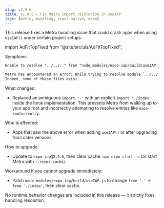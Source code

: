 ```yaml
---
slug: v2.9.6
title: v2.9.6 — Fix Metro import resolution in useIAP
tags: [metro, bundling, react-native, expo]
---
```


This release fixes a Metro bundling issue that could crash apps when using `useIAP()` under certain project setups.

<!-- truncate -->

import AdFitTopFixed from "@site/src/uis/AdFitTopFixed";

<AdFitTopFixed />

Symptoms:

```txt
Unable to resolve "../../.." from "node_modules/expo-iap/build/useIAP.js"

Metro has encountered an error: While trying to resolve module `../../..` ...
Indeed, none of these files exist.
```

What changed:

- Replaced an ambiguous `import '.'` with an explicit `import './index'` inside the hook implementation. This prevents Metro from walking up to your app root and incorrectly attempting to resolve entries like `expo-router/entry`.

Who is affected:

- Apps that saw the above error when adding `useIAP()` or after upgrading from older versions.

How to upgrade:

- Update to `expo-iap@2.9.6`, then clear cache: `npx expo start -c` (or start Metro with `--reset-cache`).

Workaround if you cannot upgrade immediately:

- Patch `node_modules/expo-iap/build/useIAP.js` to change `from '.'` → `from './index'`, then clear cache.

No runtime behavior changes are included in this release — it strictly fixes bundling resolution.
